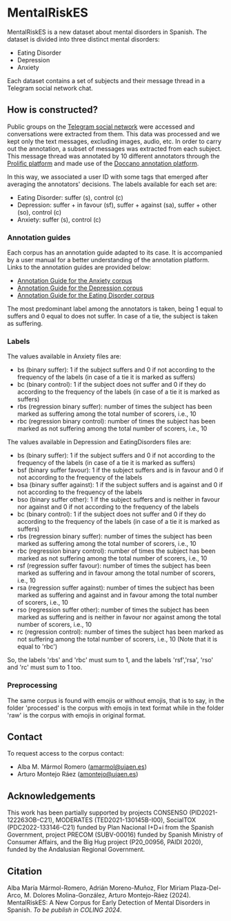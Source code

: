 # MentalRiskES
MentalRiskES is a new dataset about mental disorders in Spanish. The dataset is divided into three distinct mental disorders:
- Eating Disorder
- Depression
- Anxiety
  
Each dataset contains a set of subjects and their message thread in a Telegram social network chat.

## How is constructed?

Public groups on the [Telegram social network](https://telegram.org/) were accessed and conversations were extracted from them. This data was processed and we kept only the text messages, excluding images, audio, etc. 
In order to carry out the annotation, a subset of messages was extracted from each subject. This message thread was annotated by 10 different annotators through the [Prolific platform](https://www.prolific.com/) and made use of the [Doccano annotation platform](https://github.com/doccano/doccano).

In this way, we associated a user ID with some tags that emerged after averaging the annotators' decisions. The labels available for each set are:
- Eating Disorder: suffer (s), control (c)
- Depression: suffer + in favour (sf), suffer + against (sa), suffer + other (so), control (c)
- Anxiety: suffer (s), control (c)
  
### Annotation guides
Each corpus has an annotation guide adapted to its case. It is accompanied by a user manual for a better understanding of the annotation platform. Links to the annotation guides are provided below:
- [Annotation Guide for the Anxiety corpus](https://drive.google.com/file/d/1wpJBWu4mNEw9bmSkX089G67TfNzSkjKX/view?usp=sharing)
- [Annotation Guide for the Depression corpus](https://drive.google.com/file/d/10-18MqgbKhQ91QyhUFOzYsfIugAfBu01/view?usp=drive_link)
- [Annotation Guide for the Eating Disorder corpus](https://drive.google.com/file/d/1RwZrQgcXs5ZwLwa-F-b38UvsnfHYQuzM/view?usp=drive_link)

The most predominant label among the annotators is taken, being 1 equal to suffers and 0 equal to does not suffer. In case of a tie, the subject is taken as suffering.

### Labels
The values available in Anxiety files are:
- bs (binary suffer): 1 if the subject suffers and 0 if not according to the frequency of the labels (in case of a tie it is marked as suffers)
- bc (binary control): 1 if the subject does not suffer and 0 if they do according to the frequency of the labels (in case of a tie it is marked as suffers)
- rbs (regression binary suffer): number of times the subject has been marked as suffering among the total number of scorers, i.e., 10
- rbc (regression binary control): number of times the subject has been marked as not suffering among the total number of scorers, i.e., 10

The values available in Depression and EatingDisorders files are: 
- bs (binary suffer): 1 if the subject suffers and 0 if not according to the frequency of the labels (in case of a tie it is marked as suffers)
- bsf (binary suffer favour): 1 if the subject suffers and is in favour and 0 if not according to the frequency of the labels
- bsa (binary suffer against): 1 if the subject suffers and is against and 0 if not according to the frequency of the labels
- bso (binary suffer other):  1 if the subject suffers and is neither in favour nor against and 0 if not according to the frequency of the labels
- bc (binary control): 1 if the subject does not suffer and 0 if they do according to the frequency of the labels (in case of a tie it is marked as suffers)
- rbs (regression binary suffer): number of times the subject has been marked as suffering among the total number of scorers, i.e., 10
- rbc (regression binary control): number of times the subject has been marked as not suffering among the total number of scorers, i.e., 10
- rsf (regression suffer favour): number of times the subject has been marked as suffering and in favour among the total number of scorers, i.e., 10
- rsa (regression suffer against): number of times the subject has been marked as suffering and against and in favour among the total number of scorers, i.e., 10
- rso (regression suffer other): number of times the subject has been marked as suffering and is neither in favour nor against among the total number of scorers, i.e., 10
- rc (regression control): number of times the subject has been marked as not suffering among the total number of scorers, i.e., 10 (Note that it is equal to 'rbc')

So, the labels 'rbs' and 'rbc' must sum to 1, and the labels 'rsf','rsa', 'rso' and 'rc' must sum to 1 too.

### Preprocessing
The same corpus is found with emojis or without emojis, that is to say, in the folder 'processed' is the corpus with emojis in text format while in the folder 'raw' is the corpus with emojis in original format.

## Contact
To request access to the corpus contact:
- Alba M. Mármol Romero (amarmol@ujaen.es)
- Arturo Montejo Ráez (amontejo@ujaen.es)

## Acknowledgements
This work has been partially supported by projects CONSENSO (PID2021-122263OB-C21), MODERATES (TED2021-130145B-I00), SocialTOX (PDC2022-133146-C21) funded by Plan Nacional I+D+i from the Spanish Government, project PRECOM (SUBV-00016) funded by Spanish Ministry of Consumer Affairs, and the Big Hug project (P20\_00956, PAIDI 2020), funded by the Andalusian Regional Government.

## Citation
Alba María Mármol-Romero, Adrián Moreno-Muñoz, Flor Miriam Plaza-Del-Arco, M. Dolores Molina-González, Arturo Montejo-Ráez (2024). MentalRiskES: A New Corpus for Early Detection of Mental Disorders in Spanish. *To be publish in COLING 2024*.
